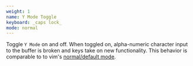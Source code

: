 ```yaml
---
weight: 1
name: Y Mode Toggle
keyboard: _caps lock_
mode: normal
---
```

Toggle `Y Mode` on and off. When toggled on, alpha-numeric character input to the buffer is broken and keys take on new functionality. This behavior is comparable to to vim's <a href="https://en.wikipedia.org/wiki/Vim_(text_editor)#Modes">normal/default mode</a>.